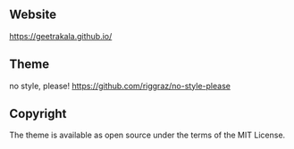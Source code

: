 ## Website
https://geetrakala.github.io/

## Theme
no style, please!
https://github.com/riggraz/no-style-please

## Copyright
The theme is available as open source under the terms of the MIT License.